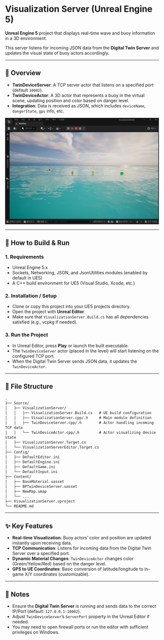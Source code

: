 # Visualization Server (Unreal Engine 5)

**Unreal Engine 5** project that displays real-time wave and buoy information in a 3D environment.

This server listens for incoming JSON data from the **Digital Twin Server** and updates the visual state of buoy actors accordingly.

---

## 📜 Overview
- **TwinDeviceServer**: A TCP server actor that listens on a specified port (default `10002`).
- **TwinDeviceActor**: A 3D actor that represents a buoy in the virtual scene, updating position and color based on danger level.
- **Integration**: Data is received as JSON, which includes `deviceName`, `dangerState`, `gps` info, etc.

![Preview](./image.png)

---

## 🚀 How to Build & Run

### 1. Requirements
- Unreal Engine 5.x
- Sockets, Networking, JSON, and JsonUtilities modules (enabled by default in UE5)
- A C++ build environment for UE5 (Visual Studio, Xcode, etc.)

### 2. Installation / Setup
- Clone or copy this project into your UE5 projects directory.
- Open the project with **Unreal Editor**.
- Make sure that `VisualizationServer.Build.cs` has all dependencies satisfied (e.g., vcpkg if needed).

### 3. Run the Project
- In Unreal Editor, press **Play** or launch the built executable.
- The `TwinDeviceServer` actor (placed in the level) will start listening on the configured TCP port.
- When the Digital Twin Server sends JSON data, it updates the `TwinDeviceActor`.

---

## 📂 File Structure

```
.
├── Source/
│   ├── VisualizationServer/
│   │   ├── VisualizationServer.Build.cs   # UE build configuration
│   │   ├── VisualizationServer.cpp/.h     # Main module definition
│   │   ├── TwinDeviceServer.cpp/.h        # Actor handling incoming TCP data
│   │   └── TwinDeviceActor.cpp/.h         # Actor visualizing device state
│   ├── VisualizationServer.Target.cs
│   └── VisualizationServerEditor.Target.cs
├── Config/
│   ├── DefaultEditor.ini
│   ├── DefaultEngine.ini
│   ├── DefaultGame.ini
│   └── DefaultInput.ini
├── Content/
│   ├── BaseMaterial.uasset
│   ├── BPTwinDeviceServer.uasset
│   ├── NewMap.umap
│   └── ...
├── VisualizationServer.uproject 
└── README.md
```

---

## ✨ Key Features
- **Real-time Visualization**: Buoy actors’ color and position are updated instantly upon receiving data.
- **TCP Communication**: Listens for incoming data from the Digital Twin Server over a specified port.
- **Dynamic Material Changes**: `TwinDeviceActor` changes color (Green/Yellow/Red) based on the danger level.
- **GPS to UE Coordinates**: Basic conversion of latitude/longitude to in-game X/Y coordinates (customizable).

---

## 📌 Notes
- Ensure the **Digital Twin Server** is running and sends data to the correct IP/Port (default: `127.0.0.1:10002`).
- Adjust `TwinDeviceServer`’s `ServerPort` property in the Unreal Editor if needed.
- You may need to open firewall ports or run the editor with sufficient privileges on Windows.

